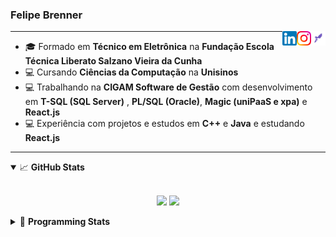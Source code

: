 <h3>Felipe Brenner</h3>

<a href="https://app.rocketseat.com.br/me/felipe-de-oliveira-brenner-conta-ignite" target="_blank" rel="nofollow"><img align="right" width="23rem" src="./assets/rocketseat.png" alt="Rocketseat: @felipe-de-oliveira-brenner-conta-ignite"/></a>
<a href="https://www.instagram.com/felipeobrenner/" target="_blank" rel="nofollow"><img align="right" width="23rem" src="./assets/instagram.png" alt="Instagram: @felipeobrenner"/></a>
<a href="https://www.linkedin.com/in/felipe-de-oliveira-brenner/" target="_blank" rel="nofollow"><img align="right" width="23rem" src="./assets/linkedin.png" alt="LinkedIn: @felipe-de-oliveira-brenner"/></a>

---

- 🎓 Formado em **Técnico em Eletrônica** na **Fundação Escola Técnica Liberato Salzano Vieira da Cunha**
- 💻 Cursando **Ciências da Computação** na **Unisinos**
- 💻 Trabalhando na **CIGAM Software de Gestão** com desenvolvimento em **T-SQL (SQL Server)** , **PL/SQL (Oracle)**, **Magic (uniPaaS e xpa)** e **React.js**
- 💻 Experiência com projetos e estudos em **C++** e **Java** e estudando **React.js**

---

<details open>
  <summary>📈 <b>GitHub Stats</b></summary>
  <br>
  <p align="center">
  <img src="https://github-readme-stats.vercel.app/api?username=felipebrenner&show_icons=true&theme=dark"/>
  <img src="https://github-readme-stats.vercel.app/api/top-langs/?username=felipebrenner&layout=compact&theme=dark">
  </p>

</details>

<details>
  <summary>🤖 <b>Programming Stats</b></summary>
  <br/>

  <!--START_SECTION:waka-->
**🐱 My GitHub Data** 

> 🏆 521 Contributions in the Year 2021
 > 
> 📦 128.3 kB Used in GitHub's Storage 
 > 
> 🚫 Not Opted to Hire
 > 
> 📜 21 Public Repositories 
 > 
> 🔑 0 Private Repositories  
 > 
**I'm a Night 🦉** 

```text
🌞 Morning    42 commits     ██░░░░░░░░░░░░░░░░░░░░░░░   8.33% 
🌆 Daytime    128 commits    ██████░░░░░░░░░░░░░░░░░░░   25.4% 
🌃 Evening    311 commits    ███████████████░░░░░░░░░░   61.71% 
🌙 Night      23 commits     █░░░░░░░░░░░░░░░░░░░░░░░░   4.56%

```
📅 **I'm Most Productive on Sunday** 

```text
Monday       77 commits     ███░░░░░░░░░░░░░░░░░░░░░░   15.28% 
Tuesday      109 commits    █████░░░░░░░░░░░░░░░░░░░░   21.63% 
Wednesday    55 commits     ██░░░░░░░░░░░░░░░░░░░░░░░   10.91% 
Thursday     52 commits     ██░░░░░░░░░░░░░░░░░░░░░░░   10.32% 
Friday       27 commits     █░░░░░░░░░░░░░░░░░░░░░░░░   5.36% 
Saturday     63 commits     ███░░░░░░░░░░░░░░░░░░░░░░   12.5% 
Sunday       121 commits    ██████░░░░░░░░░░░░░░░░░░░   24.01%

```


📊 **This Week I Spent My Time On** 

```text
💬 Programming Languages: 
JSX                      3 hrs 33 mins       ███████░░░░░░░░░░░░░░░░░░   31.07% 
JSON                     3 hrs 19 mins       ███████░░░░░░░░░░░░░░░░░░   29.08% 
Python                   1 hr 40 mins        ███░░░░░░░░░░░░░░░░░░░░░░   14.59% 
JavaScript               1 hr 12 mins        ██░░░░░░░░░░░░░░░░░░░░░░░   10.55% 
Bash                     35 mins             █░░░░░░░░░░░░░░░░░░░░░░░░   5.12%

🔥 Editors: 
VS Code                  11 hrs 27 mins      █████████████████████████   100.0%

🐱‍💻 Projects: 
www_CGFrontEnd           8 hrs 34 mins       ██████████████████░░░░░░░   74.76% 
tarefa-python-altura-onda1 hr 58 mins        ████░░░░░░░░░░░░░░░░░░░░░   17.23% 
www_CGFrontTemplate      22 mins             ░░░░░░░░░░░░░░░░░░░░░░░░░   3.33% 
python-socket-udp-tcp-sct17 mins             ░░░░░░░░░░░░░░░░░░░░░░░░░   2.6% 
Unknown Project          14 mins             ░░░░░░░░░░░░░░░░░░░░░░░░░   2.07%

💻 Operating System: 
Linux                    10 hrs 27 mins      ██████████████████████░░░   91.29% 
Windows                  59 mins             ██░░░░░░░░░░░░░░░░░░░░░░░   8.71%

```

**I Mostly Code in TypeScript** 

```text
TypeScript               8 repos             ██████████░░░░░░░░░░░░░░░   40.0% 
Java                     3 repos             ███░░░░░░░░░░░░░░░░░░░░░░   15.0% 
CSS                      2 repos             ██░░░░░░░░░░░░░░░░░░░░░░░   10.0% 
JavaScript               2 repos             ██░░░░░░░░░░░░░░░░░░░░░░░   10.0% 
Assembly                 1 repo              █░░░░░░░░░░░░░░░░░░░░░░░░   5.0%

```



 Last Updated on 24/11/2021
<!--END_SECTION:waka-->
</details>
